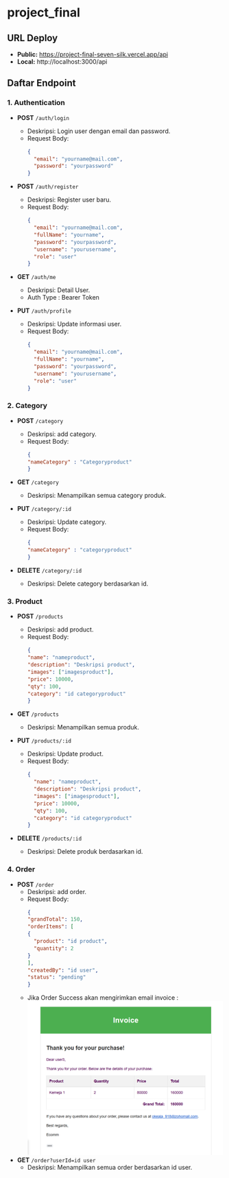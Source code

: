 # project_final

## URL Deploy
- **Public:** https://project-final-seven-silk.vercel.app/api
- **Local:** http://localhost:3000/api

## Daftar Endpoint

### 1. Authentication

- **POST** `/auth/login`
  - Deskripsi: Login user dengan email dan password.
  - Request Body:
    ```json
    {
      "email": "yourname@mail.com",
      "password": "yourpassword"
    }
    ```

- **POST** `/auth/register`
  - Deskripsi: Register user baru.
  - Request Body:
    ```json
    {
      "email": "yourname@mail.com",
      "fullName": "yourname",
      "password": "yourpassword",
      "username": "yourusername",
      "role": "user"
    }
    ```

- **GET** `/auth/me`
  - Deskripsi: Detail User.
  - Auth Type : Bearer Token 
 
- **PUT** `/auth/profile`
  - Deskripsi: Update informasi user.
  - Request Body:
    ```json
    {
      "email": "yourname@mail.com",
      "fullName": "yourname",
      "password": "yourpassword",
      "username": "yourusername",
      "role": "user"
    }
    ```

### 2. Category

- **POST** `/category`
  - Deskripsi: add category.
  - Request Body:
    ```json
    {
    "nameCategory" : "Categoryproduct"
    }
    ```

- **GET** `/category`
  - Deskripsi: Menampilkan semua category produk.
 
- **PUT** `/category/:id`
  - Deskripsi: Update category.
  - Request Body:
    ```json
    {
    "nameCategory" : "categoryproduct"
    }
    
- **DELETE** `/category/:id`
  - Deskripsi: Delete category berdasarkan id.


  
### 3. Product

- **POST** `/products`
  - Deskripsi: add product.
  - Request Body:
    ```json
    {
    "name": "nameproduct",
    "description": "Deskripsi product",
    "images": ["imagesproduct"],
    "price": 10000,
    "qty": 100,
    "category": "id categoryproduct"
    }
    ```

- **GET** `/products`
  - Deskripsi: Menampilkan semua produk.
 
- **PUT** `/products/:id`
  - Deskripsi: Update product.
  - Request Body:
    ```json
    {
      "name": "nameproduct",
      "description": "Deskripsi product",
      "images": ["imagesproduct"],
      "price": 10000,
      "qty": 100,
      "category": "id categoryproduct"
    }
    
- **DELETE** `/products/:id`
  - Deskripsi: Delete produk berdasarkan id.

### 4. Order

- **POST** `/order`
  - Deskripsi: add order.
  - Request Body:
    ```json
    {
    "grandTotal": 150,
    "orderItems": [
    {
      "product": "id product",
      "quantity": 2
    }
    ],
    "createdBy": "id user",
    "status": "pending"
    }
    ```
  - Jika Order Success akan mengirimkan email invoice :
    ![Tampilan Aplikasi](src/images/ss_mail.png)
- **GET** `/order?userId=id user`
  - Deskripsi: Menampilkan semua order berdasarkan id user.
